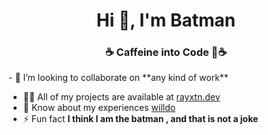 <h1 align="center">Hi 👋, I'm Batman</h1>
<h3 align="center">☕ Caffeine into Code 🥂☕</h3>
- 👯 I’m looking to collaborate on **any kind of work**

- 👨‍💻 All of my projects are available at [rayxtn.dev](rayxtn.dev)
- 📄 Know about my experiences [willdo](willdo)
- ⚡ Fun fact **I think I am the batman , and that is not a joke**
